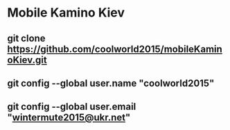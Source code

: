 # Mobile Kamino Kiev
git clone https://github.com/coolworld2015/mobileKaminoKiev.git
-------------------------------------------------------------------------------------------------
git config --global user.name "coolworld2015"
-------------------------------------------------------------------------------------------------
git config --global user.email "wintermute2015@ukr.net"
-------------------------------------------------------------------------------------------------